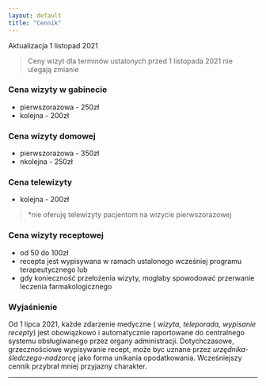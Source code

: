```yaml
---
layout: default
title: "Cennik"
---
```

Aktualizacja 1 listopad 2021

> Ceny wizyt dla terminów ustalonych przed 1 listopada 2021 nie ulegają zmianie

### Cena wizyty w gabinecie
- pierwszorazowa - 250zł
- kolejna - 200zł

### Cena wizyty domowej
- pierwszorazowa - 350zł
- nkolejna - 250zł

### Cena telewizyty
- kolejna - 200zł
> *nie oferuję telewizyty pacjentom na wizycie pierwszorazowej

### Cena wizyty receptowej
- od 50 do 100zł
- recepta jest wypisywana w ramach ustalonego wcześniej programu terapeutycznego
lub
- gdy konieczność przełożenia wizyty, mogłaby spowodować przerwanie leczenia farmakologicznego


### Wyjaśnienie
Od 1 lipca 2021, każde zdarzenie medyczne ( _wizyta, teleporada, wypisanie recepty_) jest obowiązkowo i automatycznie raportowane do centralnego systemu obsługiwanego przez organy administracji. Dotychczasowe, grzecznościowe wypisywanie recept, może byc uznane przez _urzędnika-śledczego-nadzorcę_ jako forma unikania opodatkowania. Wcześniejszy cennik przybrał mniej przyjazny charakter.

---
